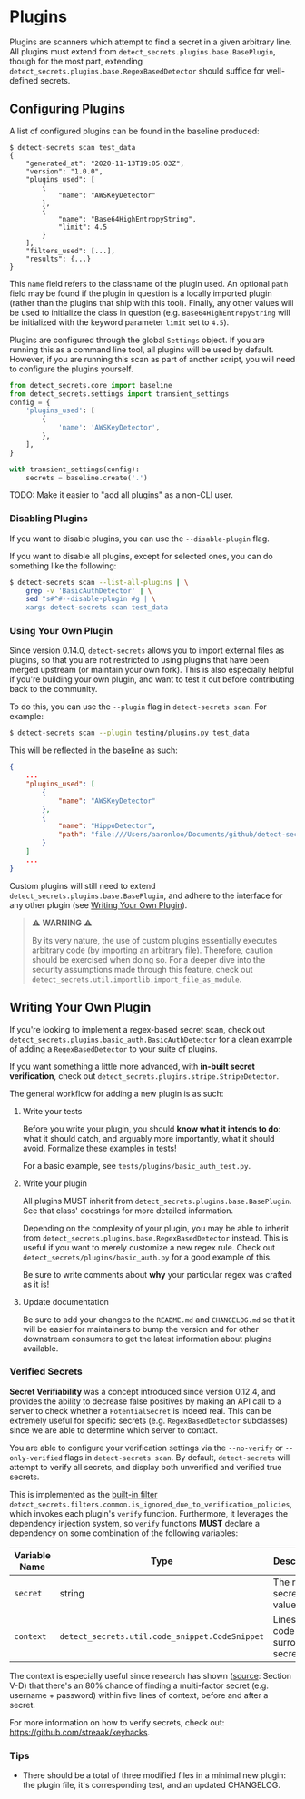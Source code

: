 # Plugins

Plugins are scanners which attempt to find a secret in a given arbitrary line. All plugins must
extend from `detect_secrets.plugins.base.BasePlugin`, though for the most part, extending
`detect_secrets.plugins.base.RegexBasedDetector` should suffice for well-defined secrets.

## Configuring Plugins

A list of configured plugins can be found in the baseline produced:

```
$ detect-secrets scan test_data
{
    "generated_at": "2020-11-13T19:05:03Z",
    "version": "1.0.0",
    "plugins_used": [
        {
            "name": "AWSKeyDetector"
        },
        {
            "name": "Base64HighEntropyString",
            "limit": 4.5
        }
    ],
    "filters_used": [...],
    "results": {...}
}
```

This `name` field refers to the classname of the plugin used. An optional `path` field may be
found if the plugin in question is a locally imported plugin (rather than the plugins that ship
with this tool). Finally, any other values will be used to initialize the class in question (e.g.
`Base64HighEntropyString` will be initialized with the keyword parameter `limit` set to `4.5`).

Plugins are configured through the global `Settings` object. If you are running this as a command
line tool, all plugins will be used by default. However, if you are running this scan as part of
another script, you will need to configure the plugins yourself.

```python
from detect_secrets.core import baseline
from detect_secrets.settings import transient_settings
config = {
    'plugins_used': [
        {
            'name': 'AWSKeyDetector',
        },
    ],
}

with transient_settings(config):
    secrets = baseline.create('.')
```

TODO: Make it easier to "add all plugins" as a non-CLI user.

### Disabling Plugins

If you want to disable plugins, you can use the `--disable-plugin` flag.

If you want to disable all plugins, except for selected ones, you can do something like the
following:

```bash
$ detect-secrets scan --list-all-plugins | \
    grep -v 'BasicAuthDetector' | \
    sed "s#^#--disable-plugin #g | \
    xargs detect-secrets scan test_data
```

### Using Your Own Plugin

Since version 0.14.0, `detect-secrets` allows you to import external files as plugins, so that
you are not restricted to using plugins that have been merged upstream (or maintain your own fork).
This is also especially helpful if you're building your own plugin, and want to test it out before
contributing back to the community.

To do this, you can use the `--plugin` flag in `detect-secrets scan`. For example:

```bash
$ detect-secrets scan --plugin testing/plugins.py test_data
```

This will be reflected in the baseline as such:

```json
{
    ...
    "plugins_used": [
        {
            "name": "AWSKeyDetector"
        },
        {
            "name": "HippoDetector",
            "path": "file:///Users/aaronloo/Documents/github/detect-secrets/testing/plugins.py"
        }
    ]
    ...
}
```

Custom plugins will still need to extend `detect_secrets.plugins.base.BasePlugin`, and adhere to
the interface for any other plugin (see [Writing Your Own Plugin](#Writing%20Your%20Own%20Plugin)).

> :warning: **WARNING** :warning:
>
> By its very nature, the use of custom plugins essentially executes arbitrary code (by importing
  an arbitrary file). Therefore, caution should be exercised when doing so. For a deeper dive into
  the security assumptions made through this feature, check out
  `detect_secrets.util.importlib.import_file_as_module`.

## Writing Your Own Plugin

If you're looking to implement a regex-based secret scan, check out
`detect_secrets.plugins.basic_auth.BasicAuthDetector` for a clean example of adding a
`RegexBasedDetector` to your suite of plugins.

If you want something a little more advanced, with **in-built secret verification**, check out
`detect_secrets.plugins.stripe.StripeDetector`.

The general workflow for adding a new plugin is as such:

1. Write your tests

   Before you write your plugin, you should **know what it intends to do**:
   what it should catch, and arguably more importantly, what it should
   avoid. Formalize these examples in tests!

   For a basic example, see `tests/plugins/basic_auth_test.py`.

2. Write your plugin

   All plugins MUST inherit from `detect_secrets.plugins.base.BasePlugin`.
   See that class' docstrings for more detailed information.

   Depending on the complexity of your plugin, you may be able to inherit
   from `detect_secrets.plugins.base.RegexBasedDetector` instead. This is
   useful if you want to merely customize a new regex rule. Check out
   `detect_secrets/plugins/basic_auth.py` for a good example of this.

   Be sure to write comments about **why** your particular regex was crafted
   as it is!

3. Update documentation

   Be sure to add your changes to the `README.md` and `CHANGELOG.md` so that
   it will be easier for maintainers to bump the version and for other
   downstream consumers to get the latest information about plugins available.

### Verified Secrets

**Secret Verifiability** was a concept introduced since version 0.12.4, and provides the ability
to decrease false positives by making an API call to a server to check whether a `PotentialSecret`
is indeed real. This can be extremely useful for specific secrets (e.g. `RegexBasedDetector`
subclasses) since we are able to determine which server to contact.

You are able to configure your verification settings via the `--no-verify` or `--only-verified`
flags in `detect-secrets scan`. By default, `detect-secrets` will attempt to verify all secrets,
and display both unverified and verified true secrets.

This is implemented as the [built-in filter](filters.md)
`detect_secrets.filters.common.is_ignored_due_to_verification_policies`, which invokes each
plugin's `verify` function. Furthermore, it leverages the dependency injection system, so `verify`
functions **MUST** declare a dependency on some combination of the following variables:

| Variable Name | Type                                           | Description                       |
|---------------|------------------------------------------------|-----------------------------------|
| `secret`      | string                                         | The raw secret value.             |
| `context`     | `detect_secrets.util.code_snippet.CodeSnippet` | Lines of code surrounding secret. |


The context is especially useful since research has shown
([source](https://www.ndss-symposium.org/wp-content/uploads/2019/02/ndss2019_04B-3_Meli_paper.pdf):
Section V-D) that there's an 80% chance of finding a multi-factor secret (e.g. username + password)
within five lines of context, before and after a secret.

For more information on how to verify secrets, check out: https://github.com/streaak/keyhacks.

### Tips

- There should be a total of three modified files in a minimal new plugin: the
  plugin file, it's corresponding test, and an updated CHANGELOG.

